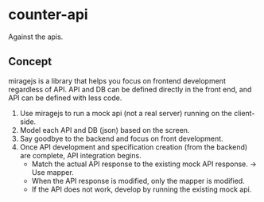 # counter-api
Against the apis.


## Concept
miragejs is a library that helps you focus on frontend development regardless of API. API and DB can be defined directly in the front end, and API can be defined with less code.

1. Use miragejs to run a mock api (not a real server) running on the client-side.
2. Model each API and DB (json) based on the screen.
3. Say goodbye to the backend and focus on front development.
4. Once API development and specification creation (from the backend) are complete, API integration begins.
    - Match the actual API response to the existing mock API response. → Use mapper.
    - When the API response is modified, only the mapper is modified.
    - If the API does not work, develop by running the existing mock api.
